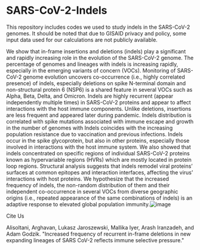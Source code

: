 # SARS-CoV-2-Indels
This repository includes codes we used to study indels in the SARS-CoV-2 genomes. It should be noted that due to GISAID privacy and policy, some input data used for our calculations are not publicly available.

We show that in-frame insertions and deletions (indels) play a significant and rapidly increasing role in the evolution of the SARS-CoV-2 genome. The percentage of genomes and lineages with indels is increasing rapidly, especially in the emerging variants of concern (VOCs). Monitoring of SARS-CoV-2 genome evolution uncovers co-occurrence (i.e., highly correlated presence) of indels, especially deletions on spike N-terminal domain and non-structural protein 6 (NSP6) is a shared feature in several VOCs such as Alpha, Beta, Delta, and Omicron. Indels are highly recurrent (appear independently multiple times) in SARS-CoV-2 proteins and appear to affect interactions with the host immune components. Unlike deletions, insertions are less frequent and appeared later during pandemic. Indels distribution is correlated with spike mutations associated with immune escape and growth in the number of genomes with Indels coincides with the increasing population resistance due to vaccination and previous infections. Indels occur in the spike glycoprotein, but also in other proteins, especially those involved in interactions with the host immune system. We also showed that indels concentrated on specific regions of individual SARS-CoV-2 proteins known as hypervariable regions (HVRs) which are mostly located in protein loop regions. Structural analysis suggests that indels remodel viral proteins’ surfaces at common epitopes and interaction interfaces, affecting the virus’ interactions with host proteins. We hypothesize that the increased frequency of indels, the non-random distribution of them and their independent co-occurrence in several VOCs from diverse geographic origins (i.e., repeated appearance of the same combinations of indels) is an adaptive response to elevated global population immunity.![image](https://user-images.githubusercontent.com/49700396/149252093-3f9afba2-2655-404c-a020-592e3c0b660b.png)

Cite Us

Alisoltani, Arghavan, Lukasz Jaroszewski, Mallika Iyer, Arash Iranzadeh, and Adam Godzik. "Increased frequency of recurrent in-frame deletions in new expanding lineages of SARS CoV-2 reflects immune selective pressure." 
